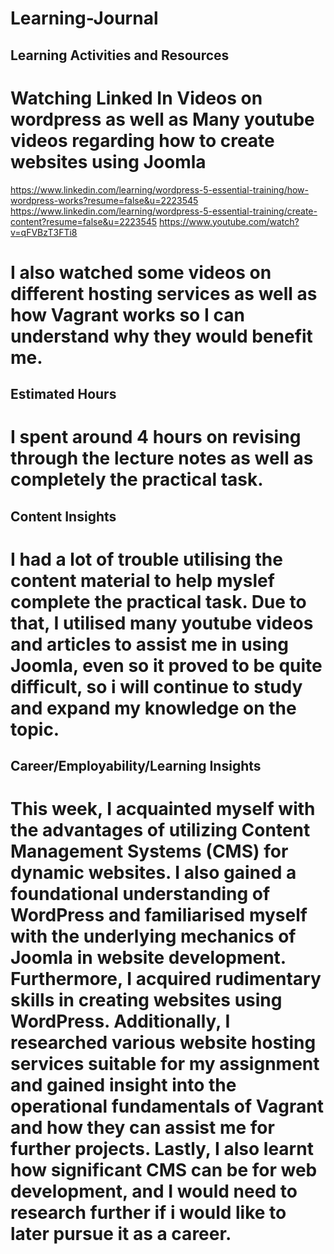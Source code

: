 # Learning-Journal
## Learning Activities and Resources

# Watching Linked In Videos on wordpress as well as Many youtube videos regarding how to create websites using Joomla
https://www.linkedin.com/learning/wordpress-5-essential-training/how-wordpress-works?resume=false&u=2223545
https://www.linkedin.com/learning/wordpress-5-essential-training/create-content?resume=false&u=2223545
https://www.youtube.com/watch?v=qFVBzT3FTi8
 # I also watched some videos on different hosting services as well as how Vagrant works so I can understand why they would benefit me.

## Estimated Hours 

# I spent around 4 hours on revising through the lecture notes as well as completely the practical task.

## Content Insights 

#  I had a lot of trouble utilising the content material to help myslef complete the practical task. Due to that, I utilised many youtube videos and articles to assist me in using Joomla, even so it proved to be quite difficult, so i will continue to study and expand my knowledge on the topic. 

## Career/Employability/Learning Insights

# This week, I acquainted myself with the advantages of utilizing Content Management Systems (CMS) for dynamic websites. I also gained a foundational understanding of WordPress and familiarised myself with the underlying mechanics of Joomla in website development. Furthermore, I acquired rudimentary skills in creating websites using WordPress. Additionally, I researched various website hosting services suitable for my assignment and gained insight into the operational fundamentals of Vagrant and how they can assist me for further projects. Lastly, I also learnt how significant CMS can be for web development, and I would need to research further if i would like to later pursue it as a career. 